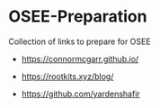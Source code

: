 # OSEE-Preparation
Collection of links to prepare for OSEE


- https://connormcgarr.github.io/
- https://rootkits.xyz/blog/

- https://github.com/yardenshafir
